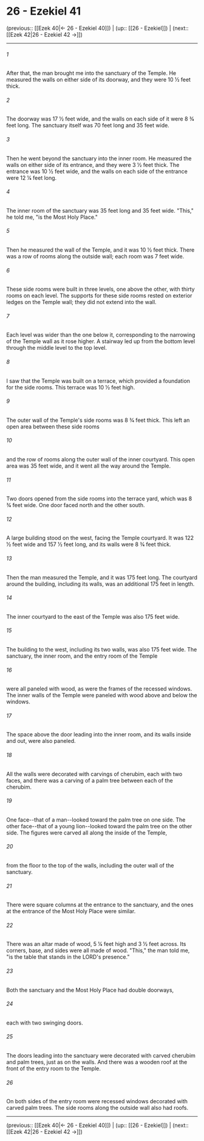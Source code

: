 # 26 - Ezekiel 41

(previous:: [[Ezek 40|← 26 - Ezekiel 40]]) | (up:: [[26 - Ezekiel]]) | (next:: [[Ezek 42|26 - Ezekiel 42 →]])

***


###### 1 
After that, the man brought me into the sanctuary of the Temple. He measured the walls on either side of its doorway, and they were 10 1⁄2 feet thick. 

###### 2 
The doorway was 17 1⁄2 feet wide, and the walls on each side of it were 8 3⁄4 feet long. The sanctuary itself was 70 feet long and 35 feet wide. 

###### 3 
Then he went beyond the sanctuary into the inner room. He measured the walls on either side of its entrance, and they were 3 1⁄2 feet thick. The entrance was 10 1⁄2 feet wide, and the walls on each side of the entrance were 12 1⁄4 feet long. 

###### 4 
The inner room of the sanctuary was 35 feet long and 35 feet wide. "This," he told me, "is the Most Holy Place." 

###### 5 
Then he measured the wall of the Temple, and it was 10 1⁄2 feet thick. There was a row of rooms along the outside wall; each room was 7 feet wide. 

###### 6 
These side rooms were built in three levels, one above the other, with thirty rooms on each level. The supports for these side rooms rested on exterior ledges on the Temple wall; they did not extend into the wall. 

###### 7 
Each level was wider than the one below it, corresponding to the narrowing of the Temple wall as it rose higher. A stairway led up from the bottom level through the middle level to the top level. 

###### 8 
I saw that the Temple was built on a terrace, which provided a foundation for the side rooms. This terrace was 10 1⁄2 feet high. 

###### 9 
The outer wall of the Temple's side rooms was 8 3⁄4 feet thick. This left an open area between these side rooms 

###### 10 
and the row of rooms along the outer wall of the inner courtyard. This open area was 35 feet wide, and it went all the way around the Temple. 

###### 11 
Two doors opened from the side rooms into the terrace yard, which was 8 3⁄4 feet wide. One door faced north and the other south. 

###### 12 
A large building stood on the west, facing the Temple courtyard. It was 122 1⁄2 feet wide and 157 1⁄2 feet long, and its walls were 8 3⁄4 feet thick. 

###### 13 
Then the man measured the Temple, and it was 175 feet long. The courtyard around the building, including its walls, was an additional 175 feet in length. 

###### 14 
The inner courtyard to the east of the Temple was also 175 feet wide. 

###### 15 
The building to the west, including its two walls, was also 175 feet wide. The sanctuary, the inner room, and the entry room of the Temple 

###### 16 
were all paneled with wood, as were the frames of the recessed windows. The inner walls of the Temple were paneled with wood above and below the windows. 

###### 17 
The space above the door leading into the inner room, and its walls inside and out, were also paneled. 

###### 18 
All the walls were decorated with carvings of cherubim, each with two faces, and there was a carving of a palm tree between each of the cherubim. 

###### 19 
One face--that of a man--looked toward the palm tree on one side. The other face--that of a young lion--looked toward the palm tree on the other side. The figures were carved all along the inside of the Temple, 

###### 20 
from the floor to the top of the walls, including the outer wall of the sanctuary. 

###### 21 
There were square columns at the entrance to the sanctuary, and the ones at the entrance of the Most Holy Place were similar. 

###### 22 
There was an altar made of wood, 5 1⁄4 feet high and 3 1⁄2 feet across. Its corners, base, and sides were all made of wood. "This," the man told me, "is the table that stands in the LORD's presence." 

###### 23 
Both the sanctuary and the Most Holy Place had double doorways, 

###### 24 
each with two swinging doors. 

###### 25 
The doors leading into the sanctuary were decorated with carved cherubim and palm trees, just as on the walls. And there was a wooden roof at the front of the entry room to the Temple. 

###### 26 
On both sides of the entry room were recessed windows decorated with carved palm trees. The side rooms along the outside wall also had roofs.

***

(previous:: [[Ezek 40|← 26 - Ezekiel 40]]) | (up:: [[26 - Ezekiel]]) | (next:: [[Ezek 42|26 - Ezekiel 42 →]])
